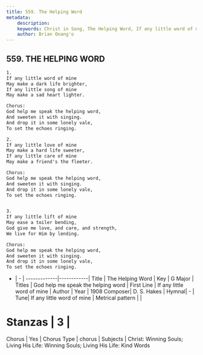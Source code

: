 ```yaml
---
title: 559. The Helping Word
metadata:
    description: 
    keywords: Christ in Song, The Helping Word, If any little word of mine, God help me speak the helping word
    author: Brian Onang'o
---
```



## 559. THE HELPING WORD

```txt
1.
If any little word of mine
May make a dark life brighter,
If any little song of mine
May make a sad heart lighter.

Chorus:
God help me speak the helping word,
And sweeten it with singing.
And drop it in some lonely vale, 
To set the echoes ringing.

2.
If any little love of mine
May make a hard life sweeter,
If any little care of mine
May make a friend's the fleeter. 

Chorus:
God help me speak the helping word,
And sweeten it with singing.
And drop it in some lonely vale, 
To set the echoes ringing.


3.
If any little lift of mine
May ease a toiler bending,
God give me love, and care, and strength,
We live for Him by lending. 

Chorus:
God help me speak the helping word,
And sweeten it with singing.
And drop it in some lonely vale, 
To set the echoes ringing.

```

- |   -  |
-------------|------------|
Title | The Helping Word |
Key | G Major |
Titles | God help me speak the helping word |
First Line | If any little word of mine |
Author | 
Year | 1908
Composer| D. S. Hakes |
Hymnal|  - |
Tune| If any little word of mine |
Metrical pattern | |
# Stanzas | 3 |
Chorus | Yes |
Chorus Type | chorus |
Subjects | Christ: Winning Souls; Living His Life: Winning Souls; Living His Life: Kind Words<span id='more_topics' style='display:none'>; Special Selections: Solos |
Texts | Galatians 6:2 |
Print Texts | 
Scripture Song |  |
  
